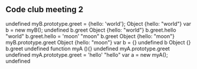 ## Code club meeting 2

undefined
myB.prototype.greet = {hello: 'world'};
Object {hello: "world"}
var b = new myB();
undefined
b.greet
Object {hello: "world"}
b.greet.hello
"world"
b.greet.hello = 'moon'
"moon"
b.greet
Object {hello: "moon"}
myB.prototype.greet
Object {hello: "moon"}
var b = {}
undefined
b
Object {}
b.greet
undefined
function myA (){}
undefined
myA.prototype.greet
undefined
myA.prototype.greet = 'hello'
"hello"
var a = new myA();
undefined
